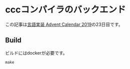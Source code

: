 # cccコンパイラのバックエンド

この記事は[言語実装 Advent Calendar 2019](https://qiita.com/advent-calendar/2019/lang_dev)の23日目です。

## Build

ビルドにはdockerが必要です。

```shell
make
```
